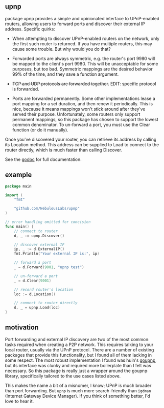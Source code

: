 ## upnp ##

package upnp provides a simple and opinionated interface to UPnP-enabled
routers, allowing users to forward ports and discover their external IP
address. Specific quirks:

- When attempting to discover UPnP-enabled routers on the network, only the
first such router is returned. If you have multiple routers, this may cause
some trouble. But why would you do that?

- Forwarded ports are always symmetric, e.g. the router's port 9980 will be
mapped to the client's port 9980. This will be unacceptable for some
purposes, but too bad. Symmetric mappings are the desired behavior 99% of
the time, and they save a function argument.

- ~~TCP and UDP protocols are forwarded together.~~ EDIT: specific protocol is forwarded.

- Ports are forwarded permanently. Some other implementations lease a port
mapping for a set duration, and then renew it periodically. This is nice,
because it means mappings won't stick around after they've served their
purpose. Unfortunately, some routers only support permanent mappings, so this
package has chosen to support the lowest common denominator. To un-forward a
port, you must use the Clear function (or do it manually).

Once you've discovered your router, you can retrieve its address by calling
its Location method. This address can be supplied to Load to connect to the
router directly, which is much faster than calling Discover.

See the [godoc](http://godoc.org/github.com/NebulousLabs/upnp) for full documentation.

## example ##

```go
package main

import (
	"fmt"

	"github.com/NebulousLabs/upnp"
)

// error handling omitted for concision
func main() {
	// connect to router
	d, _ := upnp.Discover()

	// discover external IP
	ip, _ := d.ExternalIP()
	fmt.Println("Your external IP is:", ip)

	// forward a port
	_ = d.Forward(9001, "upnp test")

	// un-forward a port
	_ = d.Clear(9001)

	// record router's location
	loc := d.Location()

	// connect to router directly
	d, _ = upnp.Load(loc)
}
```

## motivation ##

Port forwarding and external IP discovery are two of the most common tasks required when creating a P2P network. This requires talking to your local router, usually via the UPnP protocol. There are a number of existing packages that provide this functionality, but I found all of them lacking in some respect. The most robust implementation I found was huin's [goupnp](http://github.com/huin/goupnp), but its interface was clunky and required more boilerplate than I felt was necessary. So this package is really just a wrapper around the goupnp library, specifically tailored to the use cases listed above.

This makes the name a bit of a misnomer, I know; UPnP is much broader than port forwarding. But `upnp` is much more search-friendly than `igdman` (Internet Gateway Device Manager). If you think of something better, I'd love to hear it.
